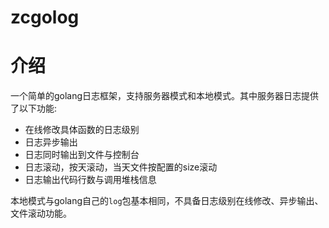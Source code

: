 zcgolog
==========

# 介绍
一个简单的golang日志框架，支持服务器模式和本地模式。其中服务器日志提供了以下功能:
- 在线修改具体函数的日志级别
- 日志异步输出
- 日志同时输出到文件与控制台
- 日志滚动，按天滚动，当天文件按配置的size滚动
- 日志输出代码行数与调用堆栈信息

本地模式与golang自己的`log`包基本相同，不具备日志级别在线修改、异步输出、文件滚动功能。
